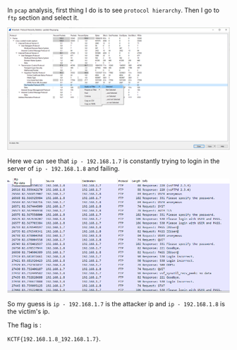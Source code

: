 In `pcap` analysis, first thing I do is to see `protocol hierarchy`. Then I go to `ftp` section and select it.

![Pasted image 20240122190515](Pasted%20image%2020240122190515.png)

Here we can see that `ip - 192.168.1.7` is constantly trying to login in the server of `ip - 192.168.1.8` and failing.


![Pasted image 20240122190807](Pasted%20image%2020240122190807.png)

So my guess is  `ip - 192.168.1.7` is the attacker ip and `ip - 192.168.1.8` is the victim's ip.

The flag is :

`KCTF{192.168.1.8_192.168.1.7}`.





